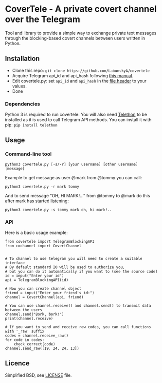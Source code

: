 # CoverTele - A private covert channel over the Telegram
Tool and library to provide a simple way to exchange private text messages through the blocking-based covert channels between users written in Python. 

## Installation
- Clone this repo: `git clone https://github.com/LabunskyA/covertele` 
- Acquire Telegram api_id and api_hash following [this manual](https://core.telegram.org/api/obtaining_api_id).
- Edit covertele.py: set `api_id` and `api_hash` in the [file header](https://github.com/LabunskyA/covertele/blob/master/covertele.py#L9) to your values.
- Done

### Dependencies
Python 3 is required to run covertele.
You will also need [Telethon](https://github.com/LonamiWebs/Telethon) to be installed as it is used to call Telegram API methods.
You can install it with pip: `pip install telethon`

## Usage
### Command-line tool
~~~
python3 covertele.py [-s/-r] [your username] [other username] [message]
~~~
Example to get message as user @mark from @tommy you can call:
~~~
python3 covertele.py -r mark tommy
~~~
And to send message "OH, HI MARK!..." from @tommy to @mark do this after mark has started listening:
~~~
python3 covertele.py -s tommy mark oh, hi mark!..
~~~

### API
Here is a basic usage example:
~~~
from covertele import TelegramBlockingAPI
from cochannel import CovertChannel


# To channel to use telegram you will need to create a suitable interface
# By default standard IO will be used to authorize you, 
# but you can do it automatically if you want to (see the source code)
id = input("Enter your id")
api = TelegramBlockingAPI(id)

# Now you can create channel object
friend = input("Enter your friend's id:")
channel = CovertChannel(api, friend)

# You can use channel.receive() and channel.send() to transmit data between the users
channel.send("Bork, bork!")
print(channel.receive) 

# If you want to send and receive raw codes, you can call functions with '_raw' suffix
codes = channel.receive_raw()
for code in codes:
    check_correct(code)
channel.send_raw([19, 24, 24, 13])
~~~

## Licence
Simplified BSD, see [LICENSE](LICENSE) file.
